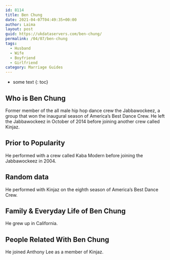 ```yaml
---
id: 8114
title: Ben Chung
date: 2021-04-07T04:49:35+00:00
author: Laima
layout: post
guid: https://ukdataservers.com/ben-chung/
permalink: /04/07/ben-chung
tags:
  - Husband
  - Wife
  - Boyfriend
  - Girlfriend
category: Marriage Guides
---
```


* some text
{: toc}


## Who is Ben Chung
                  
                  
                  
Former member of the all male hip hop dance crew the Jabbawockeez, a group that won the inaugural season of America&#8217;s Best Dance Crew. He left the Jabbawockeez in October of 2014 before joining another crew called Kinjaz.
                  
              
            
              
            
                
                
                
## Prior to Popularity
                  
                  
                  
He performed with a crew called Kaba Modern before joining the Jabbawockeez in 2004.
                  
              
            
              
            
                
                
                
## Random data
                  
                  
                  
He performed with Kinjaz on the eighth season of America&#8217;s Best Dance Crew.
                  
              
            
              
            
                
                
                
## Family & Everyday Life of Ben Chung
                  
                  
                  
He grew up in California.
                  
              
            
              
            
                
                
                
## People Related With Ben Chung
                  
                  
                  
He joined Anthony Lee as a member of Kinjaz.
                  
              
            
              
            
                
              
            
              
              
            
            
              
            
          
          
          